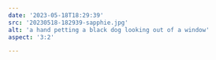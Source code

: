 ```yaml
---
date: '2023-05-18T18:29:39'
src: '20230518-182939-sapphie.jpg'
alt: 'a hand petting a black dog looking out of a window'
aspect: '3:2'

---
```

